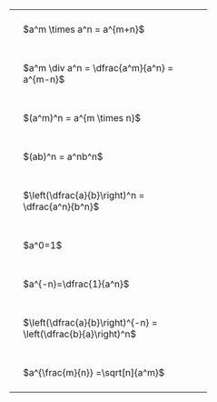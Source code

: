 ---
---

#  
<br>
<style type="text/css">
#T_ce6d7 th.col_heading {
  text-align: left;
  font-size: 1em;
}
#T_ce6d7 td {
  text-align: left;
  font-size: 1em;
  padding: 1.5em;
}
#T_ce6d7_row0_col0, #T_ce6d7_row1_col0, #T_ce6d7_row2_col0, #T_ce6d7_row3_col0, #T_ce6d7_row4_col0, #T_ce6d7_row5_col0, #T_ce6d7_row6_col0, #T_ce6d7_row7_col0, #T_ce6d7_row8_col0 {
  width: 300px;
  white-space: pre-wrap;
}
</style>
<table id="T_ce6d7">
  <thead>
  </thead>
  <tbody>
    <tr>
      <td id="T_ce6d7_row0_col0" class="data row0 col0" >$a^m \times a^n = a^{m+n}$</td>
    </tr>
    <tr>
      <td id="T_ce6d7_row1_col0" class="data row1 col0" >$a^m \div a^n = \dfrac{a^m}{a^n} = a^{m-n}$</td>
    </tr>
    <tr>
      <td id="T_ce6d7_row2_col0" class="data row2 col0" >$(a^m)^n = a^{m \times n}$</td>
    </tr>
    <tr>
      <td id="T_ce6d7_row3_col0" class="data row3 col0" >$(ab)^n = a^nb^n$</td>
    </tr>
    <tr>
      <td id="T_ce6d7_row4_col0" class="data row4 col0" >$\left(\dfrac{a}{b}\right)^n = \dfrac{a^n}{b^n}$</td>
    </tr>
    <tr>
      <td id="T_ce6d7_row5_col0" class="data row5 col0" >$a^0=1$</td>
    </tr>
    <tr>
      <td id="T_ce6d7_row6_col0" class="data row6 col0" >$a^{-n}=\dfrac{1}{a^n}$</td>
    </tr>
    <tr>
      <td id="T_ce6d7_row7_col0" class="data row7 col0" >$\left(\dfrac{a}{b}\right)^{-n} = \left(\dfrac{b}{a}\right)^n$</td>
    </tr>
    <tr>
      <td id="T_ce6d7_row8_col0" class="data row8 col0" >$a^{\frac{m}{n}} =\sqrt[n]{a^m}$</td>
    </tr>
  </tbody>
</table>
